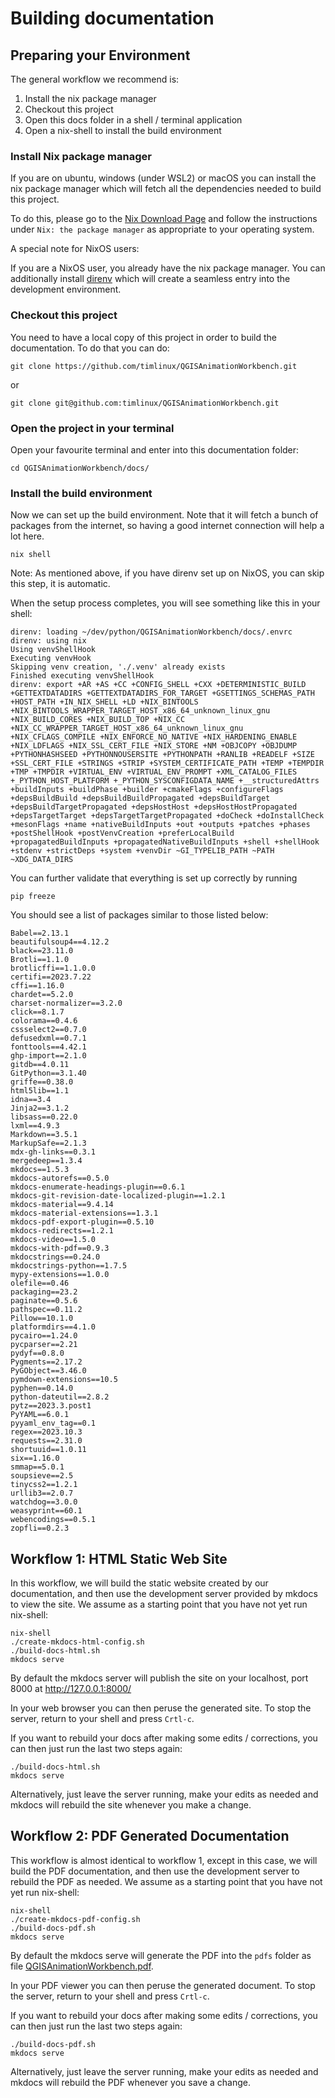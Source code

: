 # Building documentation

## Preparing your Environment

The general workflow we recommend is:

1. Install the nix package manager
2. Checkout this project
3. Open this docs folder in a shell / terminal application
4. Open a nix-shell to install the build environment

### Install Nix package manager

If you are on ubuntu, windows (under WSL2) or macOS you can install the nix
package manager which will fetch all the dependencies needed to build this
project.

To do this, please go to the [Nix Download Page]() and follow the instructions
under `Nix: the package manager` as appropriate to your operating system.

A special note for NixOS users:

If you are a NixOS user, you already have the nix package manager. You can
additionally install [direnv](https://github.com/nix-community/nix-direnv)
which will create a seamless entry into the development environment.

### Checkout this project

You need to have a local copy of this project in order to build the documentation. To do that you can do:

```
git clone https://github.com/timlinux/QGISAnimationWorkbench.git
```

or

```
git clone git@github.com:timlinux/QGISAnimationWorkbench.git
```

### Open the project in your terminal

Open your favourite terminal and enter into this documentation folder:

```
cd QGISAnimationWorkbench/docs/
```

### Install the build environment

Now we can set up the build environment. Note that it will fetch a bunch of
packages from the internet, so having a good internet connection will help a
lot here.

```
nix shell
```

Note: As mentioned above, if you have direnv set up on NixOS, you can skip this
step, it is automatic.

When the setup process completes, you will see something like this in your shell:


```
direnv: loading ~/dev/python/QGISAnimationWorkbench/docs/.envrc
direnv: using nix
Using venvShellHook
Executing venvHook
Skipping venv creation, './.venv' already exists
Finished executing venvShellHook
direnv: export +AR +AS +CC +CONFIG_SHELL +CXX +DETERMINISTIC_BUILD +GETTEXTDATADIRS +GETTEXTDATADIRS_FOR_TARGET +GSETTINGS_SCHEMAS_PATH +HOST_PATH +IN_NIX_SHELL +LD +NIX_BINTOOLS +NIX_BINTOOLS_WRAPPER_TARGET_HOST_x86_64_unknown_linux_gnu +NIX_BUILD_CORES +NIX_BUILD_TOP +NIX_CC +NIX_CC_WRAPPER_TARGET_HOST_x86_64_unknown_linux_gnu +NIX_CFLAGS_COMPILE +NIX_ENFORCE_NO_NATIVE +NIX_HARDENING_ENABLE +NIX_LDFLAGS +NIX_SSL_CERT_FILE +NIX_STORE +NM +OBJCOPY +OBJDUMP +PYTHONHASHSEED +PYTHONNOUSERSITE +PYTHONPATH +RANLIB +READELF +SIZE +SSL_CERT_FILE +STRINGS +STRIP +SYSTEM_CERTIFICATE_PATH +TEMP +TEMPDIR +TMP +TMPDIR +VIRTUAL_ENV +VIRTUAL_ENV_PROMPT +XML_CATALOG_FILES +_PYTHON_HOST_PLATFORM +_PYTHON_SYSCONFIGDATA_NAME +__structuredAttrs +buildInputs +buildPhase +builder +cmakeFlags +configureFlags +depsBuildBuild +depsBuildBuildPropagated +depsBuildTarget +depsBuildTargetPropagated +depsHostHost +depsHostHostPropagated +depsTargetTarget +depsTargetTargetPropagated +doCheck +doInstallCheck +mesonFlags +name +nativeBuildInputs +out +outputs +patches +phases +postShellHook +postVenvCreation +preferLocalBuild +propagatedBuildInputs +propagatedNativeBuildInputs +shell +shellHook +stdenv +strictDeps +system +venvDir ~GI_TYPELIB_PATH ~PATH ~XDG_DATA_DIRS
```

You can further validate that everything is set up correctly by running 


```
pip freeze
```

You should see a list of packages similar to those listed below:

```
Babel==2.13.1
beautifulsoup4==4.12.2
black==23.11.0
Brotli==1.1.0
brotlicffi==1.1.0.0
certifi==2023.7.22
cffi==1.16.0
chardet==5.2.0
charset-normalizer==3.2.0
click==8.1.7
colorama==0.4.6
cssselect2==0.7.0
defusedxml==0.7.1
fonttools==4.42.1
ghp-import==2.1.0
gitdb==4.0.11
GitPython==3.1.40
griffe==0.38.0
html5lib==1.1
idna==3.4
Jinja2==3.1.2
libsass==0.22.0
lxml==4.9.3
Markdown==3.5.1
MarkupSafe==2.1.3
mdx-gh-links==0.3.1
mergedeep==1.3.4
mkdocs==1.5.3
mkdocs-autorefs==0.5.0
mkdocs-enumerate-headings-plugin==0.6.1
mkdocs-git-revision-date-localized-plugin==1.2.1
mkdocs-material==9.4.14
mkdocs-material-extensions==1.3.1
mkdocs-pdf-export-plugin==0.5.10
mkdocs-redirects==1.2.1
mkdocs-video==1.5.0
mkdocs-with-pdf==0.9.3
mkdocstrings==0.24.0
mkdocstrings-python==1.7.5
mypy-extensions==1.0.0
olefile==0.46
packaging==23.2
paginate==0.5.6
pathspec==0.11.2
Pillow==10.1.0
platformdirs==4.1.0
pycairo==1.24.0
pycparser==2.21
pydyf==0.8.0
Pygments==2.17.2
PyGObject==3.46.0
pymdown-extensions==10.5
pyphen==0.14.0
python-dateutil==2.8.2
pytz==2023.3.post1
PyYAML==6.0.1
pyyaml_env_tag==0.1
regex==2023.10.3
requests==2.31.0
shortuuid==1.0.11
six==1.16.0
smmap==5.0.1
soupsieve==2.5
tinycss2==1.2.1
urllib3==2.0.7
watchdog==3.0.0
weasyprint==60.1
webencodings==0.5.1
zopfli==0.2.3
```


## Workflow 1: HTML Static Web Site

In this workflow, we will build the static website created by our
documentation, and then use the development server provided by mkdocs to view
the site. We assume as a starting point that you have not yet run nix-shell:

```
nix-shell
./create-mkdocs-html-config.sh
./build-docs-html.sh
mkdocs serve
```

By default the mkdocs server will publish the site on your localhost, port 8000
at http://127.0.0.1:8000/

In your web browser you can then peruse the generated site. To stop the server,
return to your shell and press ``Crtl-c``.

If you want to rebuild your docs after making some edits / corrections, you can
then just run the last two steps again:

```
./build-docs-html.sh
mkdocs serve
```

Alternatively, just leave the server running, make your edits as needed and
mkdocs will rebuild the site whenever you make a change.

## Workflow 2: PDF Generated Documentation

This workflow is almost identical to workflow 1, except in this case, we will
build the PDF documentation, and then use the development server to rebuild the
PDF as needed. We assume as a starting point that you have not yet run
nix-shell:

```
nix-shell
./create-mkdocs-pdf-config.sh
./build-docs-pdf.sh
mkdocs serve
```

By default the mkdocs serve will generate the PDF into the ``pdfs`` folder as
file [QGISAnimationWorkbench.pdf](pdfs/QGISAnimationWorkbench.pdf).

In your PDF viewer you can then peruse the generated document. To stop the server,
return to your shell and press ``Crtl-c``.

If you want to rebuild your docs after making some edits / corrections, you can
then just run the last two steps again:

```
./build-docs-pdf.sh
mkdocs serve
```

Alternatively, just leave the server running, make your edits as needed and
mkdocs will rebuild the PDF whenever you save a change.

